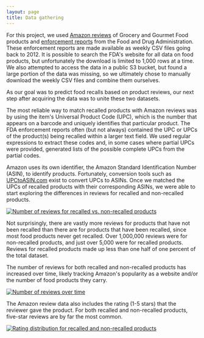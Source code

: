 ```yaml
---
layout: page
title: Data gathering
---
```

For this project, we used
[Amazon reviews](http://jmcauley.ucsd.edu/data/amazon/links.html) of Grocery and
Gourmet Food products and
[enforcement reports](http://www.fda.gov/Safety/Recalls/EnforcementReports/default.htm)
from the Food and Drug Administration. These enforcement reports are made
available as weekly CSV files going back to 2012. It is possible to search the
FDA's website for all data on food products, but unfortunately the download is
limited to 1,000 rows at a time. We also attempted to access the data in a
public S3 bucket, but found a large portion of the data was missing, so we
ultimately chose to manually download the weekly CSV files and combine them
ourselves.

As our goal was to predict food recalls based on product reviews, our next step
after acquiring the data was to unite these two datasets.

The most reliable way to match recalled products with Amazon reviews was by
using the item's Universal Product Code (UPC), which is the number that appears
on a barcode and uniquely identifies that particular product. The FDA
enforcement reports often (but not always) contained the UPC or UPCs of the
product(s) being recalled within a larger text field. We used regular
expressions to extract these codes and, in some cases where partial UPCs were
provided, generated lists of the possible complete UPCs from the partial codes.

Amazon uses its own identifier, the Amazon Standard Identification Number
(ASIN), to identify products. Fortunately, conversion tools such as
[UPCtoASIN.com](http://upctoasin.com) exist to convert UPCs to ASINs. Once we
matched the UPCs of recalled products with their corresponding ASINs, we were
able to start exploring the differences in reviews for recalled and non-recalled
products.

[![Number of reviews for recalled vs. non-recalled products](https://github.com/uwescience/DSSG2016-UnsafeFoods/raw/master/figs/total-review-n-1.png)](https://github.com/uwescience/DSSG2016-UnsafeFoods/blob/master/notebooks/review_summary_vis.md#review-counts-of-recalled-vs-non-recalled-products)

Not surprisingly, there are vastly more reviews for products that have not been
recalled than there are for products that have been recalled, since most food
products never get recalled. Over 1,000,000 reviews were for non-recalled
products, and just over 5,000 were for recalled products. Reviews for recalled
products made up less than one half of one percent of the total dataset.

The number of reviews for both recalled and non-recalled products has increased
over time, likely tracking Amazon's popularity as a website and/or the number of
food products they carry.

[![Number of reviews over time](https://github.com/uwescience/DSSG2016-UnsafeFoods/raw/master/figs/monthly-counts-1.png)](https://github.com/uwescience/DSSG2016-UnsafeFoods/blob/master/notebooks/review_summary_vis.md#reviews-per-month-of-recalled-vs-non-recalled-products)

The Amazon review data also includes the rating (1-5 stars) that the reviewer
gave the product. For both recalled and non-recalled products, five-star reviews
are by far the most common.

[![Rating distribution for recalled and non-recalled products](https://github.com/uwescience/DSSG2016-UnsafeFoods/raw/master/figs/rating-distributions-1.png)](https://github.com/uwescience/DSSG2016-UnsafeFoods/blob/master/notebooks/review_summary_vis.md#rating-distribution-for-recalled-and-non-recalled-products)
